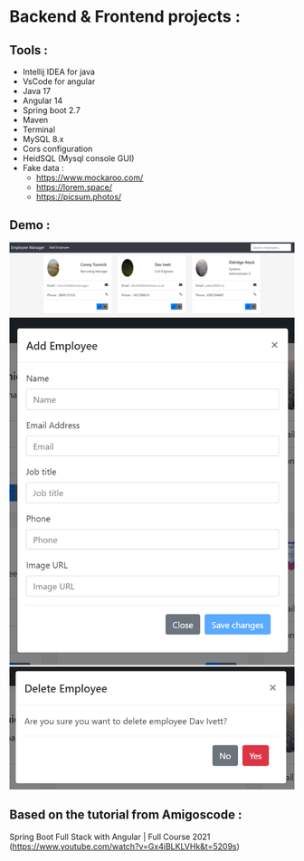 # Backend & Frontend projects :

## Tools :

- Intellij IDEA for java
- VsCode for angular
- Java 17
- Angular 14
- Spring boot 2.7
- Maven
- Terminal
- MySQL 8.x
- Cors configuration
- HeidSQL (Mysql console GUI)
- Fake data :
    - https://www.mockaroo.com/
    - https://lorem.space/
    - https://picsum.photos/

## Demo :

![](./img1.png)
![](./img2.png)
![](./img3.png)

## Based on the tutorial from Amigoscode :

Spring Boot Full Stack with Angular | Full Course 2021 (https://www.youtube.com/watch?v=Gx4iBLKLVHk&t=5209s)